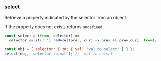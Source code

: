 ### select

Retrieve a property indicated by the selector from an object.

If the property does not exists returns `undefined`.

```js
const select = (from, selector) =>
  selector.split('.').reduce((prev, cur) => prev && prev[cur], from);
```

```js
const obj = { selector: { to: { val: 'val to select' } } };
select(obj, 'selector.to.val'); // 'val to select'
```
